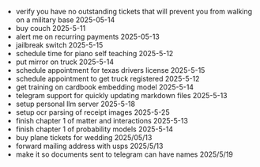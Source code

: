 - verify you have no outstanding tickets that will prevent you from walking on a military base 2025-05-14
- buy couch 2025-5-11
- alert me on recurring payments 2025-05-13
- jailbreak switch 2025-5-15
- schedule time for piano self teaching 2025-5-12 
- put mirror on truck 2025-5-14
- schedule appointment for texas drivers license 2025-5-15 
- schedule appointment to get truck registered 2025-5-12
- get training on cardbook embedding model 2025-5-14
- telegram support for quickly updating markdown files 2025-5-13
- setup personal llm server 2025-5-18
- setup ocr parsing of receipt images 2025-5-25
- finish chapter 1 of matter and interactions 2025-5-13
- finish chapter 1 of probability models 2025-5-14
- buy plane tickets for wedding 2025/05/13
- forward mailing address with usps 2025/5/13
- make it so documents sent to telegram can have names 2025/5/19
